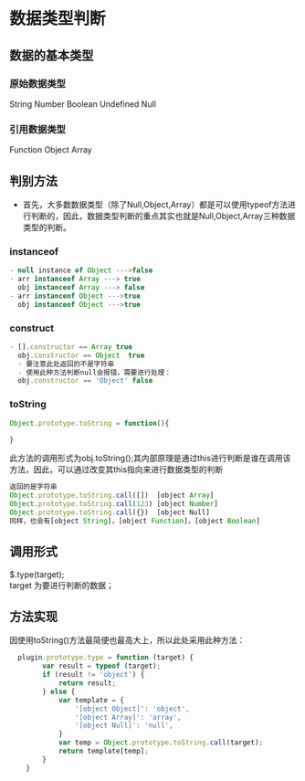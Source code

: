 # 数据类型判断
## 数据的基本类型
### 原始数据类型
String Number Boolean Undefined Null
### 引用数据类型
Function Object Array
## 判别方法
- 首先，大多数数据类型（除了Null,Object,Array）都是可以使用typeof方法进行判断的，因此，数据类型判断的重点其实也就是Null,Object,Array三种数据类型的判断。
### instanceof
```javascript
- null instance of Object --->false
- arr instanceof Array ---> true  
  obj instanceof Array ---> false
- arr instanceof Object --->true  
  obj instanceof Object --->true
  ```
### construct
```javascript
- [].constructor == Array true  
  obj.constructor == Object  true
  - 要注意此处返回的不是字符串
  - 使用此种方法判断null会报错，需要进行处理：
  obj.constructor == 'Object' false
  ```
### toString
```javascript
Object.prototype.toString = function(){

}
```
此方法的调用形式为obj.toString();其内部原理是通过this进行判断是谁在调用该方法，因此，可以通过改变其this指向来进行数据类型的判断

```javascript
返回的是字符串
Object.prototype.toString.call([])  [object Array]
Object.prototype.toString.call(123) [object Number]
Object.prototype.toString.call({})  [object Null]
同样，也会有[object String]，[object Function]，[object Boolean]
```
## 调用形式
$.type(target);  
target 为要进行判断的数据；
## 方法实现
因使用toString()方法最简便也最高大上，所以此处采用此种方法：
```javascript
  plugin.prototype.type = function (target) {
        var result = typeof (target);
        if (result != 'object') {
            return result;
        } else {
            var template = {
                '[object Object]': 'object',
                '[object Array]': 'array',
                '[object Null]': 'null',
            }
            var temp = Object.prototype.toString.call(target);
            return template[temp];
        }
    }
```